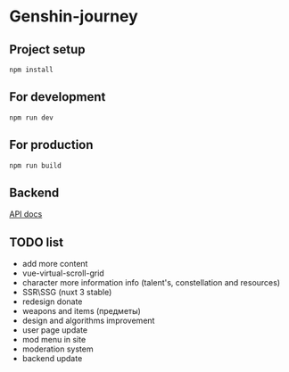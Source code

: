 # Genshin-journey

## Project setup

```
npm install
```

## For development

```
npm run dev
```

## For production

```
npm run build
```

## Backend

[API docs](https://github.com/bot08/genshin-journey-API-docs)

## TODO list
+ add more content
+ vue-virtual-scroll-grid
+ character more information info (talent's, constellation and resources)
+ SSR\SSG (nuxt 3 stable)
+ redesign donate
+ weapons and items (предметы)
+ design and algorithms improvement
+ user page update
+ mod menu in site
+ moderation system
+ backend update